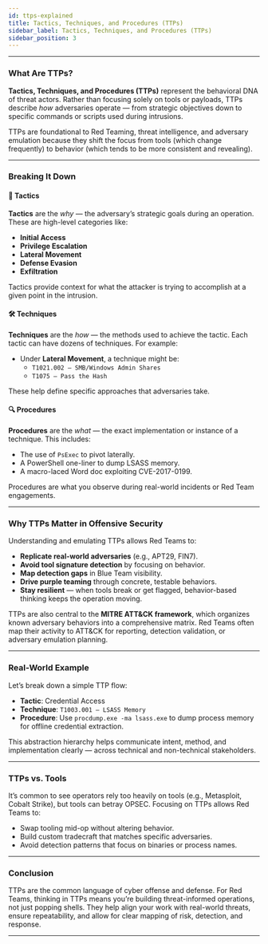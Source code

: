 ```yaml
---
id: ttps-explained
title: Tactics, Techniques, and Procedures (TTPs)
sidebar_label: Tactics, Techniques, and Procedures (TTPs)
sidebar_position: 3
---
```


---

### What Are TTPs?

**Tactics, Techniques, and Procedures (TTPs)** represent the behavioral DNA of threat actors. Rather than focusing solely on tools or payloads, TTPs describe *how* adversaries operate — from strategic objectives down to specific commands or scripts used during intrusions.

TTPs are foundational to Red Teaming, threat intelligence, and adversary emulation because they shift the focus from tools (which change frequently) to behavior (which tends to be more consistent and revealing).

---

### Breaking It Down

#### 🧠 Tactics
**Tactics** are the *why* — the adversary’s strategic goals during an operation. These are high-level categories like:
- **Initial Access**
- **Privilege Escalation**
- **Lateral Movement**
- **Defense Evasion**
- **Exfiltration**

Tactics provide context for what the attacker is trying to accomplish at a given point in the intrusion.

#### 🛠 Techniques
**Techniques** are the *how* — the methods used to achieve the tactic. Each tactic can have dozens of techniques. For example:
- Under **Lateral Movement**, a technique might be:
  - `T1021.002 – SMB/Windows Admin Shares`
  - `T1075 – Pass the Hash`

These help define specific approaches that adversaries take.

#### 🔍 Procedures
**Procedures** are the *what* — the exact implementation or instance of a technique. This includes:
- The use of `PsExec` to pivot laterally.
- A PowerShell one-liner to dump LSASS memory.
- A macro-laced Word doc exploiting CVE-2017-0199.

Procedures are what you observe during real-world incidents or Red Team engagements.

---

### Why TTPs Matter in Offensive Security

Understanding and emulating TTPs allows Red Teams to:
- **Replicate real-world adversaries** (e.g., APT29, FIN7).
- **Avoid tool signature detection** by focusing on behavior.
- **Map detection gaps** in Blue Team visibility.
- **Drive purple teaming** through concrete, testable behaviors.
- **Stay resilient** — when tools break or get flagged, behavior-based thinking keeps the operation moving.

TTPs are also central to the **MITRE ATT&CK framework**, which organizes known adversary behaviors into a comprehensive matrix. Red Teams often map their activity to ATT&CK for reporting, detection validation, or adversary emulation planning.

---

### Real-World Example

Let’s break down a simple TTP flow:

- **Tactic**: Credential Access  
- **Technique**: `T1003.001 – LSASS Memory`  
- **Procedure**: Use `procdump.exe -ma lsass.exe` to dump process memory for offline credential extraction.

This abstraction hierarchy helps communicate intent, method, and implementation clearly — across technical and non-technical stakeholders.

---

### TTPs vs. Tools

It’s common to see operators rely too heavily on tools (e.g., Metasploit, Cobalt Strike), but tools can betray OPSEC. Focusing on TTPs allows Red Teams to:
- Swap tooling mid-op without altering behavior.
- Build custom tradecraft that matches specific adversaries.
- Avoid detection patterns that focus on binaries or process names.

---

### Conclusion

TTPs are the common language of cyber offense and defense. For Red Teams, thinking in TTPs means you’re building threat-informed operations, not just popping shells. They help align your work with real-world threats, ensure repeatability, and allow for clear mapping of risk, detection, and response.

---

